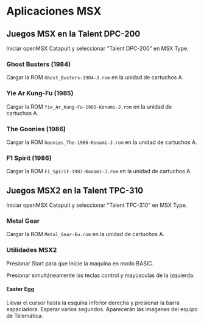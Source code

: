 Aplicaciones MSX
================

Juegos MSX en la Talent DPC-200
-------------------------------

Iniciar openMSX Catapult y seleccionar "Talent DPC-200" en MSX Type.

### Ghost Busters (1984)

Cargar la ROM `Ghost_Busters-1984-J.rom` en la unidad de cartuchos A.

### Yie Ar Kung-Fu (1985)

Cargar la ROM `Yie_Ar_Kung-Fu-1985-Konami-J.rom` en la unidad de cartuchos A.

### The Goonies (1986)

Cargar la ROM `Goonies_The-1986-Konami-J.rom` en la unidad de cartuchos A.

### F1 Spirit (1986)

Cargar la ROM `F1_Spirit-1987-Konami-J.rom` en la unidad de cartuchos A.


Juegos MSX2 en la Talent TPC-310
--------------------------------

Iniciar openMSX Catapult y seleccionar "Talent TPC-310" en MSX Type.

### Metal Gear

Cargar la ROM `Metal_Gear-Eu.rom` en la unidad de cartuchos A.

### Utilidades MSX2

Presionar Start para que inicie la maquina en modo BASIC.

Presionar simultáneamente las teclas control y mayúsculas de la izquierda.

#### Easter Egg

Llevar el cursor hasta la esquina inferior derecha y presionar la barra espaciadora. Esperar varios segundos.
Aparecerán las imagenes del equipo de Telemática.
